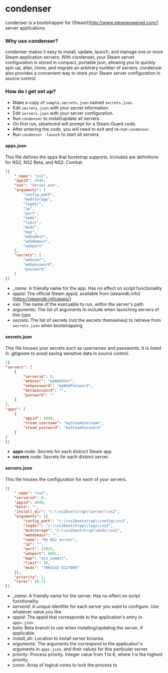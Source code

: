 # condenser #

condenser is a bootstrapper for (Steam)[http://www.steampowered.com/] server applications.

### Why use condenser? ###

condenser makes it easy to install, update, launch, and manage one or more Steam application servers. With condenser, your Steam server configuration is stored in compact, portable json, allowing you to quickly spin up, alter, clone, and migrate an arbitrary number of servers. condenser also provides a convenient way to store your Steam server configuration in source control.

### How do I get set up? ###

* Make a copy of `sample.secrets.json` named `secrets.json`.
* Edit `secrets.json` with your secret information.
* Edit `servers.json` with your server configuration.
* Run `condenser` to install/update all servers
 * On first run, steamcmd will prompt for a Steam Guard code.
 * After entering the code, you will need to exit and re-run `condenser`.
* Run `condenser -launch` to start all servers.

#### apps.json ####

This file defines the apps that bootstrap supports. Included are definitions for NS2, NS2 Beta, and NS2: Combat.

``` json
[{
	"_name": "ns2",
	"appid": 4940,
	"exe": "Server.exe",
	"arguments": [
		"config_path",
		"modstorage",
		"logdir",
		"ip",
		"port",
		"name",
		"limit",
		"mods",
		"map",
		"webadmin",
		"webdomain",
		"webport"
	],
	"secrets": [
		"webuser",
		"webpassword",
		"password"
	]
}]
```

* __name_: A friendly name for the app. Has no effect on script functionality
* _appid_: The official Steam appid, available from (steamdb.info)[https://steamdb.info/apps/]
* _exe_: The name of the execuable to run, within the server's path
* _arguments_: The list of arguments to include when launching servers of this type
* _secrets_: The list of secrets (not the secrets themselves) to retrieve from `secrets.json` when bootstrapping

#### secrets.json ####

This file houses your secrets such as usernames and passwords. It is listed in .gitignore to avoid saving sensitive data in source control.

``` json
[{
"servers": [
    {
        "serverid": 0,
        "webuser": "myWebUser",
        "webpassword": "myWebPassword",
        "betapassword": "",
        "password": ""
    }
],
"apps": [
    {
        "appid": 4940,
        "steam_username": "mySteamUsername",
        "steam_password": "mySteamPassword"
    }
]
}]
```
* **apps** node: Secrets for each distinct Steam app
* **servers** node: Secrets for each distinct server.

#### servers.json ####

This file houses the configuration for each of your servers.

``` json
[{
	"_name": "ns2",
	"serverid": 0,
	"appid": 4940,
	"beta": "",
	"install_dir": "c:\\ns2bootstrap\\server\\ns2",
	"arguments": [{
		"config_path": "c:\\ns2bootstrap\\config\\ns2",
		"logdir": "c:\\ns2bootstrap\\logs\\ns2",
		"modstorage": "c:\\ns2bootstrap\\mods\\ns2",
		"webdomain": "",
		"name": "My NS2 Server",
		"ip": "",
		"port": 27015,
		"webport": 8081,
		"map": "ns2_summit",
		"limit": 16,
		"mods": "706d242 812f004"
	}],
	"priority": 1,
	"cores": [0,1]
}]
```

* __name_: A friendly name for the server. Has no effect on script functionality
* _serverid_: A unique identifer for each server you want to configure. Use whatever value you like
* _appid_: The appid that corresponds to the application's entry in `apps.json`.
* _beta_: Beta branch to use when installing/updating the server, if applicable.
* _install_dir_: Location to install server binaries.
* _arguments_: The arguments the correspond to the application's arguments in `apps.json`, and their values for this particular server
* _priority_: Process priority. Integer value from 1 to 6, where 1 is the highest priority.
* _cores_: Array of logical cores to lock the process to